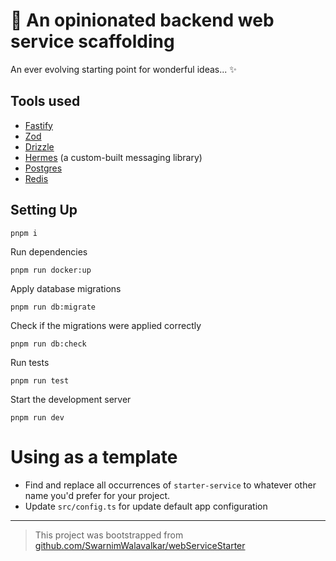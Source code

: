 # 🚀 An opinionated backend web service scaffolding

An ever evolving starting point for wonderful ideas... ✨

## Tools used

- [Fastify](https://github.com/fastify/fastify)
- [Zod](https://github.com/colinhacks/zod)
- [Drizzle](https://github.com/drizzle-team/drizzle-orm)
- [Hermes](https://github.com/SwarnimWalavalkar/hermes) (a custom-built messaging library)
- [Postgres](https://www.postgresql.org/)
- [Redis](https://redis.io/)

## Setting Up

```
pnpm i
```

Run dependencies

```
pnpm run docker:up
```

Apply database migrations

```
pnpm run db:migrate
```

Check if the migrations were applied correctly

```
pnpm run db:check
```

Run tests

```
pnpm run test
```

Start the development server

```
pnpm run dev
```

# Using as a template

- Find and replace all occurrences of `starter-service` to whatever other name you'd prefer for your project.
- Update `src/config.ts` for update default app configuration

---

> This project was bootstrapped from [github.com/SwarnimWalavalkar/webServiceStarter](https://github.com/SwarnimWalavalkar/webServiceStarter)
